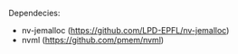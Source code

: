 Dependecies:

* nv-jemalloc (https://github.com/LPD-EPFL/nv-jemalloc) 
* nvml (https://github.com/pmem/nvml)
